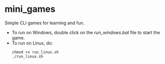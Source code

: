 # mini_games
Simple CLI games for learning and fun.

- To run on Windows, double click on the _run_windows.bat_ file to start the game.
- To run on Linux, do:
  ```
  chmod +x run_linux.sh
  ./run_linux.sh
  ```
